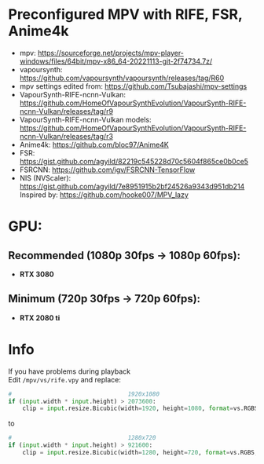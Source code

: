 # Preconfigured MPV with RIFE, FSR, Anime4k

- mpv: https://sourceforge.net/projects/mpv-player-windows/files/64bit/mpv-x86_64-20221113-git-2f74734.7z/
- vapoursynth: https://github.com/vapoursynth/vapoursynth/releases/tag/R60
- mpv settings edited from: https://github.com/Tsubajashi/mpv-settings
- VapourSynth-RIFE-ncnn-Vulkan: https://github.com/HomeOfVapourSynthEvolution/VapourSynth-RIFE-ncnn-Vulkan/releases/tag/r9
- VapourSynth-RIFE-ncnn-Vulkan models: https://github.com/HomeOfVapourSynthEvolution/VapourSynth-RIFE-ncnn-Vulkan/releases/tag/r3
- Anime4k: https://github.com/bloc97/Anime4K
- FSR: https://gist.github.com/agyild/82219c545228d70c5604f865ce0b0ce5
- FSRCNN: https://github.com/igv/FSRCNN-TensorFlow
- NIS (NVScaler): https://gist.github.com/agyild/7e8951915b2bf24526a9343d951db214
<br>Inspired by: https://github.com/hooke007/MPV_lazy

# GPU:
## Recommended (**1080p 30fps -> 1080p 60fps**):
- **RTX 3080**
## Minimum (**720p 30fps -> 720p 60fps**):
- **RTX 2080 ti**
# Info
If you have problems during playback
<br>
Edit `/mpv/vs/rife.vpy` and replace:
```py
#                                 1920x1080
if (input.width * input.height) > 2073600:
	clip = input.resize.Bicubic(width=1920, height=1080, format=vs.RGBS, matrix_in_s="709")
```
to
```py
#                                 1280x720
if (input.width * input.height) > 921600:
	clip = input.resize.Bicubic(width=1280, height=720, format=vs.RGBS, matrix_in_s="709")
```
